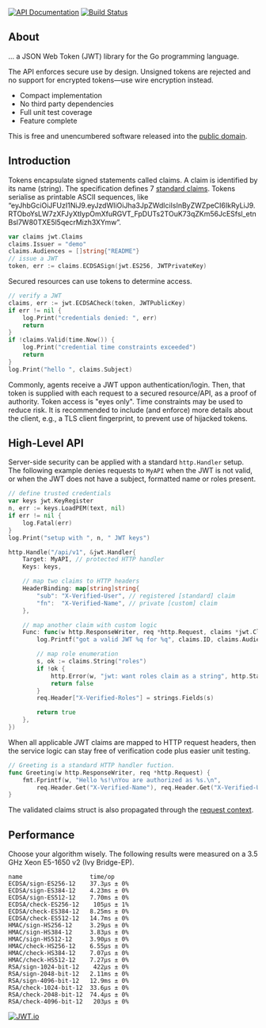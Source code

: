 [![API Documentation](https://godoc.org/github.com/pascaldekloe/jwt?status.svg)](https://godoc.org/github.com/pascaldekloe/jwt)
[![Build Status](https://travis-ci.org/pascaldekloe/jwt.svg?branch=master)](https://travis-ci.org/pascaldekloe/jwt)

## About

… a JSON Web Token (JWT) library for the Go programming language.

The API enforces secure use by design. Unsigned tokens are rejected
and no support for encrypted tokens—use wire encryption instead.

* Compact implementation
* No third party dependencies
* Full unit test coverage
* Feature complete

This is free and unencumbered software released into the
[public domain](https://creativecommons.org/publicdomain/zero/1.0).


## Introduction

Tokens encapsulate signed statements called claims. A claim is identified by its
name (string). The specification defines 7
[standard claims](https://godoc.org/github.com/pascaldekloe/jwt#Registered).
Tokens serialise as printable ASCII sequences, like
“eyJhbGciOiJFUzI1NiJ9.eyJzdWIiOiJha3JpZWdlciIsInByZWZpeCI6IkRyLiJ9.RTOboYsLW7zXFJyXtIypOmXfuRGVT_FpDUTs2TOuK73qZKm56JcESfsl_etnBsl7W80TXE5l5qecrMizh3XYmw”.

```go
var claims jwt.Claims
claims.Issuer = "demo"
claims.Audiences = []string{"README"}
// issue a JWT
token, err := claims.ECDSASign(jwt.ES256, JWTPrivateKey)
```

Secured resources can use tokens to determine access.

```go
// verify a JWT
claims, err := jwt.ECDSACheck(token, JWTPublicKey)
if err != nil {
	log.Print("credentials denied: ", err)
	return
}
if !claims.Valid(time.Now()) {
	log.Print("credential time constraints exceeded")
	return
}
log.Print("hello ", claims.Subject)
```

Commonly, agents receive a JWT uppon authentication/login. Then, that token is
supplied with each request to a secured resource/API, as a proof of authority.
Token access is "eyes only". Time constraints may be used to reduce risk. It is
recommended to include (and enforce) more details about the client, e.g., a TLS
client fingerprint, to prevent use of hijacked tokens.


## High-Level API

Server-side security can be applied with a standard `http.Handler` setup.
The following example denies requests to `MyAPI` when the JWT is not valid,
or when the JWT does not have a subject, formatted name or roles present.

```go
// define trusted credentials
var keys jwt.KeyRegister
n, err := keys.LoadPEM(text, nil)
if err != nil {
	log.Fatal(err)
}
log.Print("setup with ", n, " JWT keys")

http.Handle("/api/v1", &jwt.Handler{
	Target: MyAPI, // protected HTTP handler
	Keys: keys,

	// map two claims to HTTP headers
	HeaderBinding: map[string]string{
		"sub": "X-Verified-User", // registered [standard] claim
		"fn":  "X-Verified-Name", // private [custom] claim
	},

	// map another claim with custom logic
	Func: func(w http.ResponseWriter, req *http.Request, claims *jwt.Claims) (pass bool) {
		log.Printf("got a valid JWT %q for %q", claims.ID, claims.Audiences)

		// map role enumeration
		s, ok := claims.String("roles")
		if !ok {
			http.Error(w, "jwt: want roles claim as a string", http.StatusForbidden)
			return false
		}
		req.Header["X-Verified-Roles"] = strings.Fields(s)

		return true
	},
})
```

When all applicable JWT claims are mapped to HTTP request headers, then the
service logic can stay free of verification code plus easier unit testing.

```go
// Greeting is a standard HTTP handler fuction.
func Greeting(w http.ResponseWriter, req *http.Request) {
	fmt.Fprintf(w, "Hello %s!\nYou are authorized as %s.\n",
		req.Header.Get("X-Verified-Name"), req.Header.Get("X-Verified-User"))
}
```

The validated claims struct is also propagated through the
[request context](https://godoc.org/github.com/pascaldekloe/jwt#example-Handler--Context).


## Performance

Choose your algorithm wisely. The following results were measured on a 3.5 GHz
Xeon E5-1650 v2 (Ivy Bridge-EP).

```
name                   time/op
ECDSA/sign-ES256-12    37.3µs ± 0%
ECDSA/sign-ES384-12    4.23ms ± 0%
ECDSA/sign-ES512-12    7.70ms ± 0%
ECDSA/check-ES256-12    105µs ± 1%
ECDSA/check-ES384-12   8.25ms ± 0%
ECDSA/check-ES512-12   14.7ms ± 0%
HMAC/sign-HS256-12     3.29µs ± 0%
HMAC/sign-HS384-12     3.83µs ± 0%
HMAC/sign-HS512-12     3.90µs ± 0%
HMAC/check-HS256-12    6.55µs ± 0%
HMAC/check-HS384-12    7.07µs ± 0%
HMAC/check-HS512-12    7.27µs ± 0%
RSA/sign-1024-bit-12    422µs ± 0%
RSA/sign-2048-bit-12   2.11ms ± 0%
RSA/sign-4096-bit-12   12.9ms ± 0%
RSA/check-1024-bit-12  33.6µs ± 0%
RSA/check-2048-bit-12  74.4µs ± 0%
RSA/check-4096-bit-12   203µs ± 0%
```

[![JWT.io](https://jwt.io/img/badge.svg)](https://jwt.io/)
